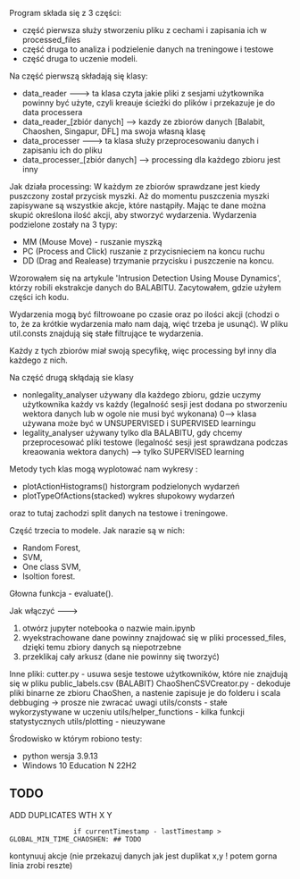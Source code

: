 Program składa się z 3 części:
- część pierwsza służy stworzeniu pliku z cechami i zapisania ich w processed_files
- część druga to analiza i podzielenie danych na treningowe i testowe 
- część druga to uczenie modeli.

Na część pierwszą składają się klasy:
- data_reader  ---> ta klasa czyta jakie pliki z sesjami użytkownika powinny być użyte, czyli kreauje ścieżki do plików  i przekazuje je  do data processera
- data_reader_[zbiór danych] --> kazdy ze zbiorów danych [Balabit, Chaoshen, Singapur, DFL] ma swoja własną klasę
- data_processer ---> ta klasa służy przeprocesowaniu danych i zapisaniu ich do pliku 
- data_processer_[zbiór danych] --> processing dla każdego zbioru jest inny 

Jak działa processing:
W każdym ze zbiorów sprawdzane jest kiedy puszczony został przycisk myszki. Aż do momentu puszczenia myszki zapisywane są wszystkie akcje, które nastąpiły. Mając te dane można skupić określona ilość akcji, aby stworzyć wydarzenia.
Wydarzenia podzielone zostały na 3 typy:
- MM (Mouse Move) - ruszanie myszką
- PC (Process and Click) ruszanie z przycisnieciem na koncu ruchu
- DD (Drag and Realease) trzymanie przycisku i puszczenie na koncu.

Wzorowałem się na artykule 'Intrusion Detection Using Mouse Dynamics', którzy robili ekstrakcje danych do BALABITU. Zacytowałem, gdzie użyłem części ich kodu. 

Wydarzenia mogą być filtrowoane po czasie oraz po ilości akcji (chodzi o to, że za krótkie wydarzenia mało nam dają, więć trzeba je usunąć). W pliku util.consts znajdują się stałe filtrujące te wydarzenia. 

Każdy z tych zbiorów miał swoją specyfikę, więc processing był inny dla każdego z nich.

Na część drugą skłądają sie klasy
- nonlegality_analyser używany dla każdego zbioru, gdzie uczymy użytkownika każdy vs każdy (legalność sesji jest dodana po stworzeniu wektora danych lub w ogole nie musi być wykonana) 0--> klasa używana może być w UNSUPERVISED  i SUPERVISED learningu
- legality_analyser używany tylko dla BALABITU, gdy chcemy przeprocesować pliki testowe (legalność sesji jest sprawdzana podczas kreaowania wektora danych) --> tylko SUPERVISED learning

Metody tych klas mogą wyplotować nam wykresy :
- plotActionHistograms() historgram podzielonych wydarzeń
- plotTypeOfActions(stacked) wykres słupokowy wydarzeń

oraz  to tutaj zachodzi split danych na testowe i treningowe.

Część trzecia to modele. Jak narazie są w nich:
- Random Forest,
- SVM,
- One class SVM,
- Isoltion forest.

Głowna funkcja - evaluate().


Jak włączyć ---> 
1) otwórz jupyter notebooka o nazwie main.ipynb
2) wyekstrachowane dane powinny znajdować się w pliki processed_files, dzięki temu zbiory danych są niepotrzebne
3) przeklikaj cały arkusz (dane nie powinny się tworzyć)


Inne pliki:
cutter.py - usuwa sesje testowe użytkowników, które nie znajdują się w pliku public_labels.csv (BALABIT)
ChaoShenCSVCreator.py - dekoduje pliki binarne ze zbioru ChaoShen, a nastenie zapisuje je do folderu i scala
debbuging -> prosze nie zwracać uwagi
utils/consts - stałe wykorzystywane w uczeniu
utils/helper_functions - kilka funkcji statystycznych
utils/plotting - nieuzywane


Środowisko w którym robiono testy:
- python wersja  3.9.13
- Windows 10 Education N 22H2



## TODO 

ADD DUPLICATES WTH X Y 

                    if currentTimestamp - lastTimestamp > GLOBAL_MIN_TIME_CHAOSHEN: ## TODO


kontynuuj akcje (nie przekazuj danych jak jest duplikat x,y ! potem gorna linia zrobi reszte)
